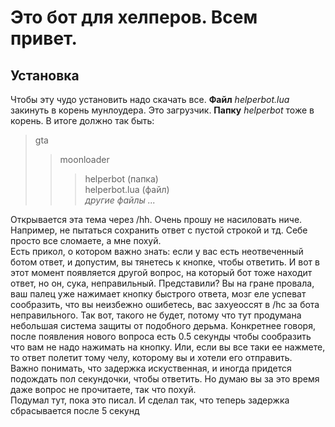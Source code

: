 # Это бот для хелперов. Всем привет.
## Установка
Чтобы эту чудо установить надо скачать все. **Файл** *helperbot.lua* закинуть в корень мунлоудера. Это загрузчик. **Папку** *helperbot* тоже в корень. В итоге должно так быть:
> gta
>> moonloader
>>> helperbot (папка)  
helperbot.lua (файл)  
*другие файлы ...*

Открывается эта тема через /hh. Очень прошу не насиловать ниче. Например, не пытаться сохранить ответ с пустой строкой и тд. Себе просто все сломаете, а мне похуй.  
Есть прикол, о котором важно знать: если у вас есть неотвеченный ботом ответ, и допустим, вы тянетесь к кнопке, чтобы ответить. И вот в этот момент появляется другой вопрос, на который бот тоже находит ответ, но он, сука, неправильный. Представили? Вы на гране провала, ваш палец уже нажимает кнопку быстрого ответа, мозг еле успеват сообразить, что вы неизбежно ошибетесь, вас захуеоссят в /hc за бота неправильного. Так вот, такого не будет, потому что тут продумана небольшая система защиты от подобного дерьма. Конкретнее говоря, после появления нового вопроса есть 0.5 секунды чтобы сообразить что вам не надо нажимать на кнопку. Или, если вы все таки ее нажмете, то ответ полетит тому челу, которому вы и хотели его отправить.  
Важно понимать, что задержка искуственная, и иногда придется подождать пол секундочки, чтобы ответить. Но думаю вы за это время даже вопрос не прочитаете, так что похуй.  
Подумал тут, пока это писал. И сделал так, что теперь задержка сбрасывается после 5 секунд
